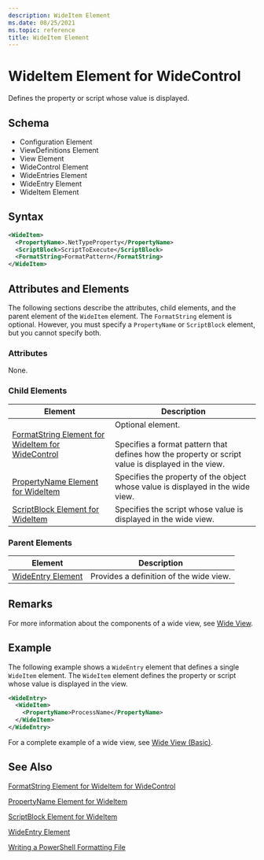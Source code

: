 ```yaml
---
description: WideItem Element
ms.date: 08/25/2021
ms.topic: reference
title: WideItem Element
---
```

# WideItem Element for WideControl

Defines the property or script whose value is displayed.

## Schema

- Configuration Element
- ViewDefinitions Element
- View Element
- WideControl Element
- WideEntries Element
- WideEntry Element
- WideItem Element

## Syntax

```xml
<WideItem>
  <PropertyName>.NetTypeProperty</PropertyName>
  <ScriptBlock>ScriptToExecute</ScriptBlock>
  <FormatString>FormatPattern</FormatString>
</WideItem>
```

## Attributes and Elements

The following sections describe the attributes, child elements, and the parent element of the
`WideItem` element. The `FormatString` element is optional. However, you must specify a
`PropertyName` or `ScriptBlock` element, but you cannot specify both.

### Attributes

None.

### Child Elements

|Element|Description|
|-------------|-----------------|
|[FormatString Element for WideItem for WideControl](./formatstring-element-for-wideitem-for-widecontrol-format.md)|Optional element.<br /><br /> Specifies a format pattern that defines how the property or script value is displayed in the view.|
|[PropertyName Element for WideItem](./propertyname-element-for-wideitem-for-widecontrol-format.md)|Specifies the property of the object whose value is displayed in the wide view.|
|[ScriptBlock Element for WideItem](./scriptblock-element-for-wideitem-for-widecontrol-format.md)|Specifies the script whose value is displayed in the wide view.|

### Parent Elements

|Element|Description|
|-------------|-----------------|
|[WideEntry Element](./wideentry-element-for-widecontrol-format.md)|Provides a definition of the wide view.|

## Remarks

For more information about the components of a wide view, see [Wide View](./creating-a-wide-view.md).

## Example

The following example shows a `WideEntry` element that defines a single `WideItem` element. The
`WideItem` element defines the property or script whose value is displayed in the view.

```xml
<WideEntry>
  <WideItem>
    <PropertyName>ProcessName</PropertyName>
  </WideItem>
</WideEntry>
```

For a complete example of a wide view, see [Wide View (Basic)](./wide-view-basic.md).

## See Also

[FormatString Element for WideItem for WideControl](./formatstring-element-for-wideitem-for-widecontrol-format.md)

[PropertyName Element for WideItem](./propertyname-element-for-wideitem-for-widecontrol-format.md)

[ScriptBlock Element for WideItem](./scriptblock-element-for-wideitem-for-widecontrol-format.md)

[WideEntry Element](./wideentry-element-for-widecontrol-format.md)

[Writing a PowerShell Formatting File](./writing-a-powershell-formatting-file.md)
